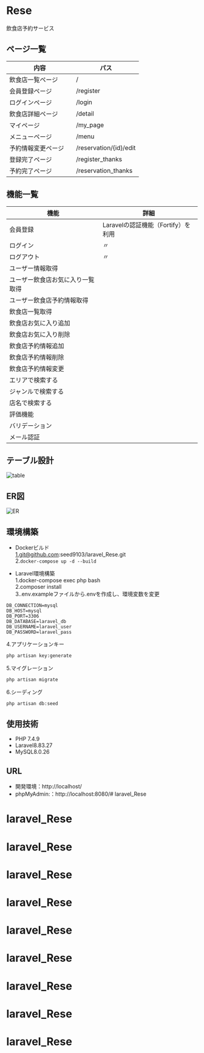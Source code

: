 # Rese
飲食店予約サービス

## ページ一覧

内容 | パス 
--- | --- 
飲食店一覧ページ　|/
会員登録ページ　|/register
ログインページ 　|/login
飲食店詳細ページ　|/detail
マイページ　|/my_page
メニューページ　|/menu
予約情報変更ページ　|/reservation/{id}/edit
登録完了ページ　|/register_thanks
予約完了ページ　|/reservation_thanks

## 機能一覧

|機能 | 詳細 |
|--- | --- |
|会員登録| Laravelの認証機能（Fortify）を利用|
|ログイン |〃|
|ログアウト |〃|
|ユーザー情報取得　||
|ユーザー飲食店お気に入り一覧取得||
|ユーザー飲食店予約情報取得 ||
|飲食店一覧取得 ||
|飲食店お気に入り追加 ||
|飲食店お気に入り削除 ||
|飲食店予約情報追加 ||
|飲食店予約情報削除 ||
|飲食店予約情報変更 ||
|エリアで検索する ||
|ジャンルで検索する ||
|店名で検索する ||
|評価機能 ||
|バリデーション ||
|メール認証 ||

## テーブル設計
![table]()

## ER図
![ER]()

## 環境構築

- Dockerビルド  
1.git@github.com:seed9103/laravel_Rese.git  
2.`docker-compose up -d --build`

- Laravel環境構築  
1.docker-compose exec php bash  
2.composer install  
3..env.exampleファイルから.envを作成し、環境変数を変更  
``` text
DB_CONNECTION=mysql
DB_HOST=mysql
DB_PORT=3306
DB_DATABASE=laravel_db
DB_USERNAME=laravel_user
DB_PASSWORD=laravel_pass
```
4.アプリケーションキー
``` bash
php artisan key:generate
```
5.マイグレーション
``` bash
php artisan migrate
```
6.シーディング
``` bash
php artisan db:seed
```

## 使用技術
- PHP 7.4.9
- Laravel8.83.27
- MySQL8.0.26

## URL
- 開発環境：http://localhost/
- phpMyAdmin:：http://localhost:8080/# laravel_Rese
# laravel_Rese
# laravel_Rese
# laravel_Rese
# laravel_Rese
# laravel_Rese
# laravel_Rese
# laravel_Rese
# laravel_Rese
# laravel_Rese
